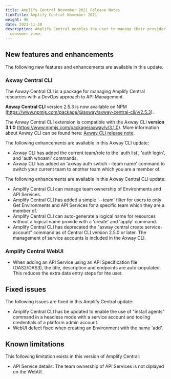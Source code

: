 ```yaml
---
title: Amplify Central November 2021 Release Notes
linkTitle: Amplify Central November 2021
weight: 90
date: 2021-11-30
description: Amplify Central enables the user to manage their provider /
  consumer view.
---
```


## New features and enhancements

The following new features and enhancements are available in this update.

### Axway Central CLI

The Axway Central CLI is a package for managing Amplify Central resources with a DevOps approach to API Management.

**Axway Central CLI** version 2.5.3 is now available on NPM (<https://www.npmjs.com/package/@axway/axway-central-cli/v/2.5.3>).

The Axway Central CLI extension is compatible with the Axway CLI **version 3.1.0** (<https://www.npmjs.com/package/axway/v/3.1.0>).
More information about Axway CLI can be found here: [Axway CLI release note](https://docs.axway.com/bundle/axwaycli-open-docs/page/docs/release_notes/3_1_0_20211202_relnotes/index.html).

The following enhancements are available in this Axway CLI update:

* Axway CLI has added the current team/role to the 'auth list', 'auth login', and 'auth whoami' commands.
* Axway CLI has added an 'axway auth swtich --team name' command to switch your current team to another team which you are a member of.

The following enhancements are available in this Axway Central CLI update:

* Amplify Central CLI can manage team ownership of Environments and API Services.
* Amplify Central CLI has added a simple '--team' filter for users to only Get Environments and API Services for a specific team which they are a member of.
* Amplify Central CLI can auto-generate a logical name for resources without a logical name provide with a 'create' and 'apply' command.  
* Amplify Central CLI has deprecated the "axway central create service-account" command as of Central CLI version 2.5.0 or later.  The management of service accounts is included in the Axway CLI.

### Amplify Central WebUI

* When adding an API Service using an API Specification file (OAS2/OAS3), the title, description and endpoints are auto-populated.  This reduces the extra data entry steps for hte user.

## Fixed issues

The following issues are fixed in this Amplify Central update:

* Amplify Central CLI has be updated to enable the use of "install agents" command in a headless mode with a service account and tooling credentials of a platform admin account.
* WebUI defect fixed when creating an Environment with the name 'add'.

## Known limitations

This following limitation exists in this version of Amplify Central:

* API Service details: The team ownership of API Services is not diplayed on the WebUI.
